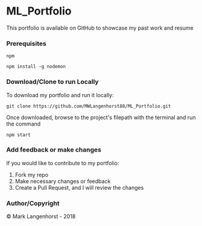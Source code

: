 # ML_Portfolio
This portfolio is available on GitHub to showcase my past work and resume

### Prerequisites
```npm```

```npm install -g nodemon```

### Download/Clone to run Locally
To download my portfolio and run it locally:

```git clone https://github.com/MWLangenhorst88/ML_Portfolio.git```

Once downloaded, browse to the project's filepath with the terminal and run the command

```npm start```

### Add feedback or make changes
If you would like to contribute to my portfolio:
   
1. Fork my repo
2. Make necessary changes or feedback
3. Create a Pull Request, and I will review the changes

### Author/Copyright
&copy; Mark Langenhorst - 2018
